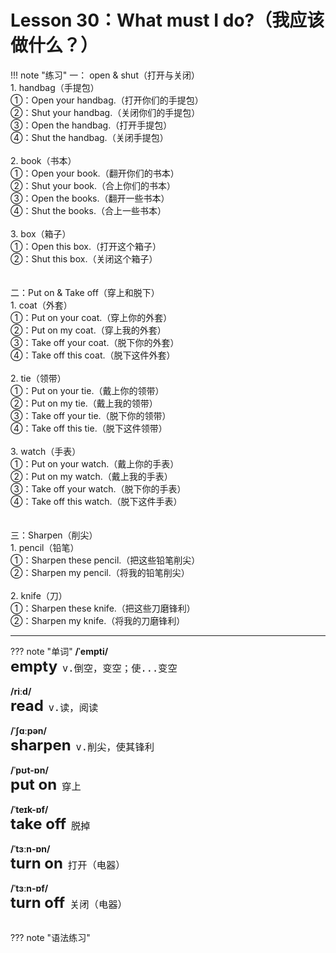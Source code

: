 # Lesson 30：What must I do?（我应该做什么？）


!!! note "练习"
    一： open & shut（打开与关闭）<br>
    1. handbag（手提包）<br>
    ①：Open your handbag.（打开你们的手提包）<br>
    ②：Shut your handbag.（关闭你们的手提包）<br>
    ③：Open the handbag.（打开手提包）<br>
    ④：Shut the handbag.（关闭手提包）<br>
    <br>
    2. book（书本）<br>
    ①：Open your book.（翻开你们的书本）<br>
    ②：Shut your book.（合上你们的书本）<br>
    ③：Open the books.（翻开一些书本）<br>
    ④：Shut the books.（合上一些书本）<br>
    <br>
    3. box（箱子）<br>
    ①：Open this box.（打开这个箱子）<br>
    ②：Shut this box.（关闭这个箱子）<br>
    <br><br>
    二：Put on & Take off（穿上和脱下）<br>
    1. coat（外套）<br>
    ①：Put on your coat.（穿上你的外套）<br>
    ②：Put on my coat.（穿上我的外套）<br>
    ③：Take off your coat.（脱下你的外套）<br>
    ④：Take off this coat.（脱下这件外套）<br>
    <br>
    2. tie（领带）<br>
    ①：Put on your tie.（戴上你的领带）<br>
    ②：Put on my tie.（戴上我的领带）<br>
    ③：Take off your tie.（脱下你的领带）<br>
    ④：Take off this tie.（脱下这件领带）<br>
    <br>
    3. watch（手表）<br>
    ①：Put on your watch.（戴上你的手表）<br>
    ②：Put on my watch.（戴上我的手表）<br>
    ③：Take off your watch.（脱下你的手表）<br>
    ④：Take off this watch.（脱下这件手表）<br>
    <br><br>
    三：Sharpen（削尖）<br>
    1. pencil（铅笔）<br>
    ①：Sharpen these pencil.（把这些铅笔削尖）<br>
    ②：Sharpen my pencil.（将我的铅笔削尖）<br>
    <br>
    2. knife（刀）<br>
    ①：Sharpen these knife.（把这些刀磨锋利）<br>
    ②：Sharpen my knife.（将我的刀磨锋利）<br>



---
??? note "单词"
    **/ˈempti/**<br>
    <font size=5>**empty**</font>&nbsp;&nbsp;<font size=4>`v.倒空，变空；使...变空`</font><br>
    <br>
    **/riːd/**<br>
    <font size=5>**read**</font>&nbsp;&nbsp;<font size=4>`v.读，阅读`</font><br>
    <br>
    **/ˈʃɑːpən/**<br>
    <font size=5>**sharpen**</font>&nbsp;&nbsp;<font size=4>`v.削尖，使其锋利`</font><br>
    <br>
    **/ˈpʊt-ɒn/**<br>
    <font size=5>**put on**</font>&nbsp;&nbsp;<font size=4>`穿上`</font><br>
    <br>
    **/ˈteɪk-ɒf/**<br>
    <font size=5>**take off**</font>&nbsp;&nbsp;<font size=4>`脱掉`</font><br>
    <br>
    **/ˈtɜːn-ɒn/**<br>
    <font size=5>**turn on**</font>&nbsp;&nbsp;<font size=4>`打开（电器）`</font><br>
    <br>
    **/ˈtɜːn-ɒf/**<br>
    <font size=5>**turn off**</font>&nbsp;&nbsp;<font size=4>`关闭（电器）`</font><br>
    <br>


??? note "语法练习"


